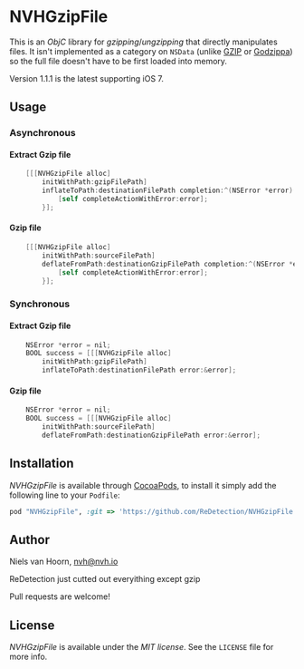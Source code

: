# NVHGzipFile

This is an *ObjC* library for *gzipping*/*ungzipping* that directly manipulates files. It isn't implemented as a category on `NSData` (unlike [GZIP](https://github.com/nicklockwood/GZIP) or [Godzippa](https://github.com/mattt/Godzippa)) so the full file doesn't have to be first loaded into memory.

Version 1.1.1 is the latest supporting iOS 7.

## Usage

### Asynchronous

#### Extract Gzip file

```objective-c
    [[[NVHGzipFile alloc]
        initWithPath:gzipFilePath]
        inflateToPath:destinationFilePath completion:^(NSError *error) {
            [self completeActionWithError:error];
        }];
```

#### Gzip file

```objective-c
    [[[NVHGzipFile alloc]
        initWithPath:sourceFilePath]
        deflateFromPath:destinationGzipFilePath completion:^(NSError *error) {
            [self completeActionWithError:error];
        }];
```


### Synchronous

#### Extract Gzip file

```objective-c
    NSError *error = nil;
    BOOL success = [[[NVHGzipFile alloc]
        initWithPath:gzipFilePath]
        inflateToPath:destinationFilePath error:&error];
```

#### Gzip file

```objective-c
    NSError *error = nil;
    BOOL success = [[[NVHGzipFile alloc]
        initWithPath:sourceFilePath]
        deflateFromPath:destinationGzipFilePath error:&error];
```

## Installation

*NVHGzipFile* is available through [CocoaPods](http://cocoapods.org), to install
it simply add the following line to your `Podfile`:

```ruby
pod "NVHGzipFile", :git => 'https://github.com/ReDetection/NVHGzipFile.git'
```

## Author

Niels van Hoorn, nvh@nvh.io

ReDetection just cutted out everyithing except gzip 

Pull requests are welcome!

## License

*NVHGzipFile* is available under the *MIT license*. See the `LICENSE` file for more info.
